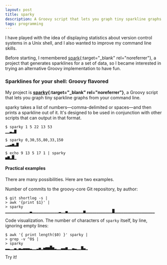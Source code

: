 ```yaml
---
layout: post
title: sparky
description: A Groovy script that lets you graph tiny sparkline graphs from your command line.
tags: programming
---
```


I have played with the idea of displaying statistics about version control
systems in a Unix shell, and I also wanted to improve my command line skills.

Before starting, I remembered [spark][1]{:target="_blank" rel="noreferrer"}, a
project that generates sparklines for a set of data, so I became
interested in trying an alternative Groovy implementation to have fun.


### Sparklines for your shell: Groovy flavored

My project is **[sparky][2]{:target="_blank" rel="noreferrer"}**, a Groovy
script that lets you graph tiny sparkline graphs from your command line.

sparky takes a list of numbers—comma-delimited or spaces—and then prints a
sparkline out of it. It's designed to be used in conjunction with other scripts
that can output in that format.

```shell
$ sparky 1 5 22 13 53
▁▁▃▂▇

$ sparky 0,30,55,80,33,150
▁▂▃▅▂▇

$ echo 9 13 5 17 1 | sparky
▄▆▂█▁
```

#### Practical examples

There are many possibilities. Here are two examples.

Number of commits to the groovy-core Git repository, by author:

```shell
$ git shortlog -s |
> awk '{print $1}' |
> sparky
▁▁▁▁▁▁▁▁▁▁▁▃▁▁▁▁▁▁▁▁▁▁▁▁▂▁▁▄▁▁▁▁▁▁▁▅▁▁▁▁▁▁▁▁▁▁▁▁█▁▁▁▁▁▁▁▁▁▁▁▁▁▁▁▁▁▁
```

Code visualization. The number of characters of `sparky` itself, by line, ignoring empty lines:

```shell
$ awk '{ print length($0) }' sparky |
> grep -v ^0$ |
> sparky
▂▂▁▁▃▁▃▂▃▃▃▂▁▁▂▄▁▄▅▅█▅▂▁▁▃▃▅▁▁▃▂▁▁▇▃▁
```

Try it!


[1]: https://github.com/holman/spark
[2]: https://github.com/arturoherrero/sparky
